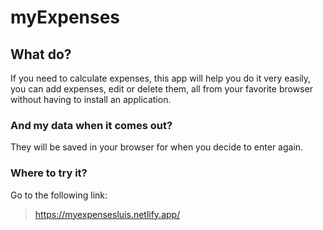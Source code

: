 # myExpenses

## What do?
If you need to calculate expenses, this app will help you do it very easily, you can add expenses, edit or delete them, all from your favorite browser without having to install an application.

### And my data when it comes out?
They will be saved in your browser for when you decide to enter again.

### Where to try it?
Go to the following link:
> https://myexpensesluis.netlify.app/
